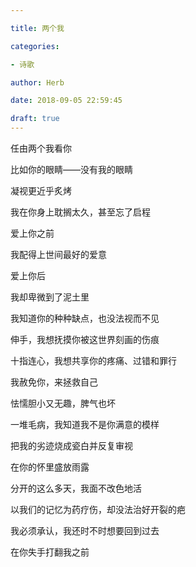 ```yaml
---

title: 两个我

categories:

- 诗歌

author: Herb

date: 2018-09-05 22:59:45

draft: true
---
```


任由两个我看你

比如你的眼睛——没有我的眼睛

凝视更近乎炙烤

我在你身上耽搁太久，甚至忘了启程



爱上你之前

我配得上世间最好的爱意

爱上你后

我却卑微到了泥土里



我知道你的种种缺点，也没法视而不见

伸手，我想抚摸你被这世界刻画的伤痕

十指连心，我想共享你的疼痛、过错和罪行

我赦免你，来拯救自己



怯懦胆小又无趣，脾气也坏

一堆毛病，我知道我不是你满意的模样

把我的劣迹烧成瓷白并反复审视

在你的怀里盛放雨露



分开的这么多天，我面不改色地活

以我们的记忆为药疗伤，却没法治好开裂的疤

我必须承认，我还时不时想要回到过去

在你失手打翻我之前